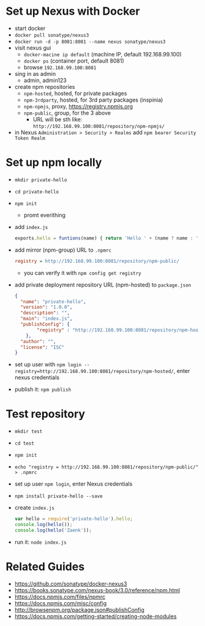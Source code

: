 # Set up Nexus with Docker

- start docker
- `docker pull sonatype/nexus3`
- `docker run -d -p 8081:8081 --name nexus sonatype/nexus3`
- visit nexus gui
    + `docker-macine ip default` (machine IP, default 192.168.99.100)
    + `docker ps` (container port, default 8081)
    + browse `192.168.99.100:8081`
- sing in as admin
    + admin, admin123
- create npm repositories
    + `npm-hosted`, hosted, for private packages
    + `npm-3rdparty`, hosted, for 3rd party packages (inspinia)
    + `npm-npmjs`, proxy, https://registry.npmjs.org
    + `npm-public`, group, for the 3 above
        * URL will be sth like: `http://192.168.99.100:8081/repository/npm-npmjs/`
- in Nexus `Administration > Security > Realms` add `npm bearer Security Token Realm`

# Set up npm locally

- `mkdir private-hello`
- `cd private-hello`
- `npm init`
    + promt everithing
- add `index.js`

    ```javascript
    exports.hello = funtions(name) { return 'Hello ' + (name ? name : 'world') + '!'; };
    ```

- add mirror (npm-group) URL to `.npmrc`

    ```ini
    registry = http://192.168.99.100:8081/repository/npm-public/
    ```

    + you can verify it with `npm config get registry`
- add private deployment repository URL (npm-hosted) to `package.json`

    ```json
    {
      "name": "private-hello",
      "version": "1.0.0",
      "description": "",
      "main": "index.js",
      "publishConfig": {
            "registry" : "http://192.168.99.100:8081/repository/npm-hosted/"
        },
      "author": "",
      "license": "ISC"
    }
    ```

- set up user with `npm login --registry=http://192.168.99.100:8081/repository/npm-hosted/`, enter nexus credentials
- publish it: `npm publish`

# Test repository

- `mkdir test`
- `cd test`
- `npm init`
- `echo "registry = http://192.168.99.100:8081/repository/npm-public/" > .npmrc`
- set up user `npm login`, enter Nexus credentials
- `npm install private-hello --save`
- create `index.js`

    ```javascript
    var hello = require('private-hello').hello;
    console.log(hello());
    console.log(hello('Zaenk'));
    ```

- run it: `node index.js`

# Related Guides

- https://github.com/sonatype/docker-nexus3
- https://books.sonatype.com/nexus-book/3.0/reference/npm.html
- https://docs.npmjs.com/files/npmrc
- https://docs.npmjs.com/misc/config
- http://browsenpm.org/package.json#publishConfig
- https://docs.npmjs.com/getting-started/creating-node-modules